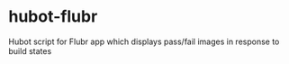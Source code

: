 hubot-flubr
===========

Hubot script for Flubr app which displays pass/fail images in response to build states
